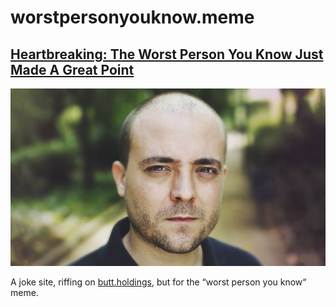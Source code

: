 # worstpersonyouknow.meme

## [Heartbreaking: The Worst Person You Know Just Made A Great Point](https://clickhole.com/heartbreaking-the-worst-person-you-know-just-made-a-gr-1825121606/)

![Worst Person You Know a-spot image](https://github.com/jeffbyrnes/worstpersonyouknow.meme/blob/main/worst-person-meme.jpg?raw=true)

A joke site, riffing on [butt.holdings](https://butt.holdings), but for the “worst person you know“ meme.
